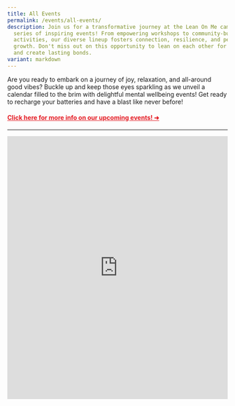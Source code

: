 ```yaml
---
title: All Events
permalink: /events/all-events/
description: Join us for a transformative journey at the Lean On Me campaign's
  series of inspiring events! From empowering workshops to community-building
  activities, our diverse lineup fosters connection, resilience, and personal
  growth. Don't miss out on this opportunity to lean on each other for support
  and create lasting bonds.
variant: markdown
---
```

Are you ready to embark on a journey of joy, relaxation, and all-around good vibes? Buckle up and keep those eyes sparkling as we unveil a calendar filled to the brim with delightful mental wellbeing events! Get ready to recharge your batteries and have a blast like never before!

#### <a style="color: #e41b23 !important;" href="https://zhenghua.pa.gov.sg/events/upcoming-events/">Click here for more info on our upcoming events! ➜</a> 

___




<iframe scrolling="no" frameborder="0" height="600" width="100%" style="border: 0" src="https://calendar.google.com/calendar/embed?src=hbtleanonme%40gmail.com&amp;ctz=Asia%2FSingapore"></iframe>